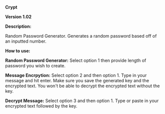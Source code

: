 **Crypt**

**Version 1.02**

**Description:** 

Random Password Generator. Generates a random password based off of an inputted number. 



**How to use:**

**Random Password Generator:** Select option 1 then provide length of password you wish to create. 

**Message Encrpytion:** Select option 2 and then option 1. Type in your message and hit enter. 
Make sure you save the generated key and the encrypted text. You won't be able to decrypt the 
encrypted text without the key. 

**Decrypt Message:** Select option 3 and then option 1. Type or paste in your encrypted text
followed by the key. 